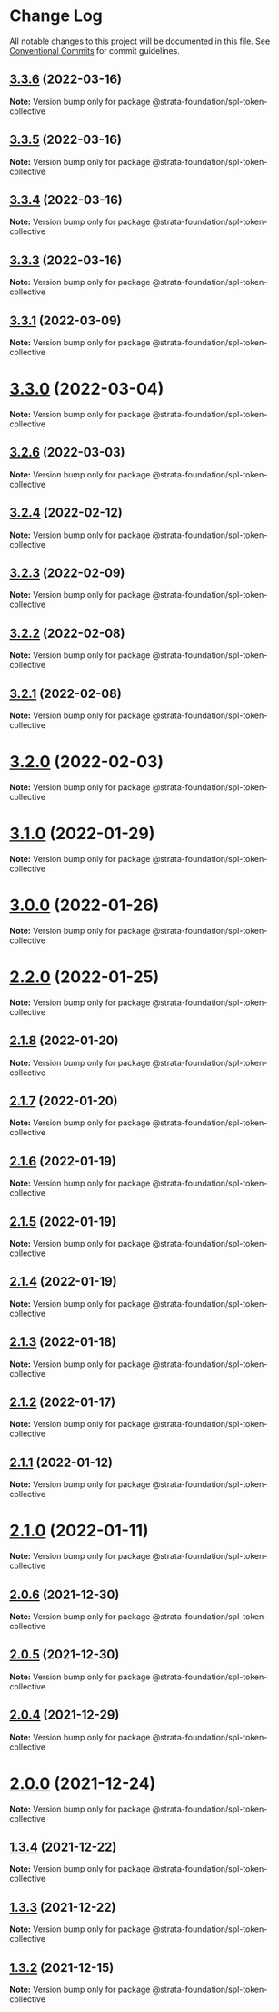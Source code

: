 # Change Log

All notable changes to this project will be documented in this file.
See [Conventional Commits](https://conventionalcommits.org) for commit guidelines.

## [3.3.6](https://github.com/StrataFoundation/strata/compare/v3.3.4...v3.3.6) (2022-03-16)

**Note:** Version bump only for package @strata-foundation/spl-token-collective





## [3.3.5](https://github.com/StrataFoundation/strata/compare/v3.3.4...v3.3.5) (2022-03-16)

**Note:** Version bump only for package @strata-foundation/spl-token-collective





## [3.3.4](https://github.com/StrataFoundation/strata/compare/v3.3.2...v3.3.4) (2022-03-16)

**Note:** Version bump only for package @strata-foundation/spl-token-collective





## [3.3.3](https://github.com/StrataFoundation/strata/compare/v3.3.2...v3.3.3) (2022-03-16)

**Note:** Version bump only for package @strata-foundation/spl-token-collective





## [3.3.1](https://github.com/StrataFoundation/strata/compare/v3.3.1-alpha.1...v3.3.1) (2022-03-09)

**Note:** Version bump only for package @strata-foundation/spl-token-collective





# [3.3.0](https://github.com/StrataFoundation/strata/compare/v3.2.6...v3.3.0) (2022-03-04)

**Note:** Version bump only for package @strata-foundation/spl-token-collective





## [3.2.6](https://github.com/StrataFoundation/strata/compare/v3.0.0...v3.2.6) (2022-03-03)

**Note:** Version bump only for package @strata-foundation/spl-token-collective





## [3.2.4](https://github.com/StrataFoundation/strata/compare/v3.2.4-alpha.5...v3.2.4) (2022-02-12)

**Note:** Version bump only for package @strata-foundation/spl-token-collective





## [3.2.3](https://github.com/StrataFoundation/strata/compare/v3.2.2...v3.2.3) (2022-02-09)

**Note:** Version bump only for package @strata-foundation/spl-token-collective





## [3.2.2](https://github.com/StrataFoundation/strata/compare/v3.2.1...v3.2.2) (2022-02-08)

**Note:** Version bump only for package @strata-foundation/spl-token-collective





## [3.2.1](https://github.com/StrataFoundation/strata/compare/v3.2.0...v3.2.1) (2022-02-08)

**Note:** Version bump only for package @strata-foundation/spl-token-collective





# [3.2.0](https://github.com/StrataFoundation/strata/compare/v3.1.0...v3.2.0) (2022-02-03)

**Note:** Version bump only for package @strata-foundation/spl-token-collective





# [3.1.0](https://github.com/StrataFoundation/strata/compare/v3.0.0...v3.1.0) (2022-01-29)

**Note:** Version bump only for package @strata-foundation/spl-token-collective





# [3.0.0](https://github.com/StrataFoundation/strata/compare/v2.2.0...v3.0.0) (2022-01-26)

**Note:** Version bump only for package @strata-foundation/spl-token-collective





# [2.2.0](https://github.com/StrataFoundation/strata/compare/v2.1.11...v2.2.0) (2022-01-25)

**Note:** Version bump only for package @strata-foundation/spl-token-collective





## [2.1.8](https://github.com/StrataFoundation/strata/compare/v2.1.7...v2.1.8) (2022-01-20)

**Note:** Version bump only for package @strata-foundation/spl-token-collective





## [2.1.7](https://github.com/StrataFoundation/strata/compare/v2.1.6...v2.1.7) (2022-01-20)

**Note:** Version bump only for package @strata-foundation/spl-token-collective





## [2.1.6](https://github.com/StrataFoundation/strata/compare/v2.1.5...v2.1.6) (2022-01-19)

**Note:** Version bump only for package @strata-foundation/spl-token-collective





## [2.1.5](https://github.com/StrataFoundation/strata/compare/v2.1.4...v2.1.5) (2022-01-19)

**Note:** Version bump only for package @strata-foundation/spl-token-collective





## [2.1.4](https://github.com/StrataFoundation/strata/compare/v2.1.3...v2.1.4) (2022-01-19)

**Note:** Version bump only for package @strata-foundation/spl-token-collective





## [2.1.3](https://github.com/StrataFoundation/strata/compare/v2.1.2...v2.1.3) (2022-01-18)

**Note:** Version bump only for package @strata-foundation/spl-token-collective





## [2.1.2](https://github.com/StrataFoundation/strata/compare/v2.1.1...v2.1.2) (2022-01-17)

**Note:** Version bump only for package @strata-foundation/spl-token-collective





## [2.1.1](https://github.com/StrataFoundation/strata/compare/v2.1.0...v2.1.1) (2022-01-12)

**Note:** Version bump only for package @strata-foundation/spl-token-collective





# [2.1.0](https://github.com/StrataFoundation/strata/compare/v2.0.6...v2.1.0) (2022-01-11)

**Note:** Version bump only for package @strata-foundation/spl-token-collective





## [2.0.6](https://github.com/StrataFoundation/strata/compare/v2.0.5...v2.0.6) (2021-12-30)

**Note:** Version bump only for package @strata-foundation/spl-token-collective





## [2.0.5](https://github.com/StrataFoundation/strata/compare/v2.0.4...v2.0.5) (2021-12-30)

**Note:** Version bump only for package @strata-foundation/spl-token-collective





## [2.0.4](https://github.com/StrataFoundation/strata/compare/v2.0.3-test...v2.0.4) (2021-12-29)

**Note:** Version bump only for package @strata-foundation/spl-token-collective





# [2.0.0](https://github.com/StrataFoundation/strata/compare/v1.3.2...v2.0.0) (2021-12-24)

**Note:** Version bump only for package @strata-foundation/spl-token-collective





## [1.3.4](https://github.com/StrataFoundation/strata/compare/v1.3.2...v1.3.4) (2021-12-22)

**Note:** Version bump only for package @strata-foundation/spl-token-collective





## [1.3.3](https://github.com/StrataFoundation/strata/compare/v1.3.2...v1.3.3) (2021-12-22)

**Note:** Version bump only for package @strata-foundation/spl-token-collective





## [1.3.2](https://github.com/StrataFoundation/strata/compare/v0.7.0...v1.3.2) (2021-12-15)

**Note:** Version bump only for package @strata-foundation/spl-token-collective
